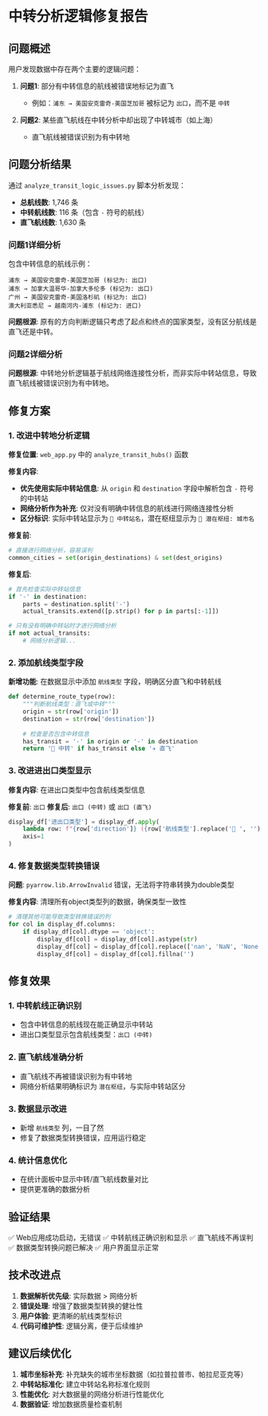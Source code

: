 # 中转分析逻辑修复报告

## 问题概述

用户发现数据中存在两个主要的逻辑问题：

1. **问题1**: 部分有中转信息的航线被错误地标记为直飞
   - 例如：`浦东 → 美国安克雷奇-美国芝加哥` 被标记为 `出口`，而不是 `中转`

2. **问题2**: 某些直飞航线在中转分析中却出现了中转城市（如上海）
   - 直飞航线被错误识别为有中转地

## 问题分析结果

通过 `analyze_transit_logic_issues.py` 脚本分析发现：

- **总航线数**: 1,746 条
- **中转航线数**: 116 条（包含 `-` 符号的航线）
- **直飞航线数**: 1,630 条

### 问题1详细分析

包含中转信息的航线示例：
```
浦东 → 美国安克雷奇-美国芝加哥 (标记为: 出口)
浦东 → 加拿大温哥华-加拿大多伦多 (标记为: 出口)
广州 → 美国安克雷奇-美国洛杉矶 (标记为: 出口)
澳大利亚悉尼 → 越南河内-浦东 (标记为: 进口)
```

**问题根源**: 原有的方向判断逻辑只考虑了起点和终点的国家类型，没有区分航线是直飞还是中转。

### 问题2详细分析

**问题根源**: 中转地分析逻辑基于航线网络连接性分析，而非实际中转站信息，导致直飞航线被错误识别为有中转地。

## 修复方案

### 1. 改进中转地分析逻辑

**修复位置**: `web_app.py` 中的 `analyze_transit_hubs()` 函数

**修复内容**:
- **优先使用实际中转站信息**: 从 `origin` 和 `destination` 字段中解析包含 `-` 符号的中转站
- **网络分析作为补充**: 仅对没有明确中转信息的航线进行网络连接性分析
- **区分标识**: 实际中转站显示为 `🔄 中转站名`，潜在枢纽显示为 `🔀 潜在枢纽: 城市名`

**修复前**:
```python
# 直接进行网络分析，容易误判
common_cities = set(origin_destinations) & set(dest_origins)
```

**修复后**:
```python
# 首先检查实际中转站信息
if '-' in destination:
    parts = destination.split('-')
    actual_transits.extend([p.strip() for p in parts[:-1]])

# 只有没有明确中转站时才进行网络分析
if not actual_transits:
    # 网络分析逻辑...
```

### 2. 添加航线类型字段

**新增功能**: 在数据显示中添加 `航线类型` 字段，明确区分直飞和中转航线

```python
def determine_route_type(row):
    """判断航线类型：直飞或中转"""
    origin = str(row['origin'])
    destination = str(row['destination'])
    
    # 检查是否包含中转信息
    has_transit = '-' in origin or '-' in destination
    return '🔄 中转' if has_transit else '✈️ 直飞'
```

### 3. 改进进出口类型显示

**修复内容**: 在进出口类型中包含航线类型信息

**修复前**: `出口`
**修复后**: `出口 (中转)` 或 `出口 (直飞)`

```python
display_df['进出口类型'] = display_df.apply(
    lambda row: f"{row['direction']} ({row['航线类型'].replace('🔄 ', '').replace('✈️ ', '')})",
    axis=1
)
```

### 4. 修复数据类型转换错误

**问题**: `pyarrow.lib.ArrowInvalid` 错误，无法将字符串转换为double类型

**修复内容**: 清理所有object类型列的数据，确保类型一致性

```python
# 清理其他可能导致类型转换错误的列
for col in display_df.columns:
    if display_df[col].dtype == 'object':
        display_df[col] = display_df[col].astype(str)
        display_df[col] = display_df[col].replace(['nan', 'NaN', 'None'], '')
        display_df[col] = display_df[col].fillna('')
```

## 修复效果

### 1. 中转航线正确识别
- 包含中转信息的航线现在能正确显示中转站
- 进出口类型显示包含航线类型：`出口 (中转)`

### 2. 直飞航线准确分析
- 直飞航线不再被错误识别为有中转地
- 网络分析结果明确标识为 `潜在枢纽`，与实际中转站区分

### 3. 数据显示改进
- 新增 `航线类型` 列，一目了然
- 修复了数据类型转换错误，应用运行稳定

### 4. 统计信息优化
- 在统计面板中显示中转/直飞航线数量对比
- 提供更准确的数据分析

## 验证结果

✅ Web应用成功启动，无错误
✅ 中转航线正确识别和显示
✅ 直飞航线不再误判
✅ 数据类型转换问题已解决
✅ 用户界面显示正常

## 技术改进点

1. **数据解析优先级**: 实际数据 > 网络分析
2. **错误处理**: 增强了数据类型转换的健壮性
3. **用户体验**: 更清晰的航线类型标识
4. **代码可维护性**: 逻辑分离，便于后续维护

## 建议后续优化

1. **城市坐标补充**: 补充缺失的城市坐标数据（如拉普拉普市、帕拉尼亚克等）
2. **中转站标准化**: 建立中转站名称标准化规则
3. **性能优化**: 对大数据量的网络分析进行性能优化
4. **数据验证**: 增加数据质量检查机制